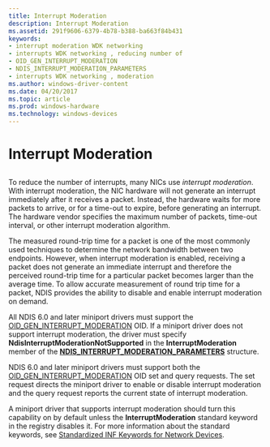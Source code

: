 ```yaml
---
title: Interrupt Moderation
description: Interrupt Moderation
ms.assetid: 291f9606-6379-4b78-b388-ba663f84b431
keywords:
- interrupt moderation WDK networking
- interrupts WDK networking , reducing number of
- OID_GEN_INTERRUPT_MODERATION
- NDIS_INTERRUPT_MODERATION_PARAMETERS
- interrupts WDK networking , moderation
ms.author: windows-driver-content
ms.date: 04/20/2017
ms.topic: article
ms.prod: windows-hardware
ms.technology: windows-devices
---
```


# Interrupt Moderation


## <a href="" id="ddk-interrupt-moderation-ng"></a>


To reduce the number of interrupts, many NICs use *interrupt moderation*. With interrupt moderation, the NIC hardware will not generate an interrupt immediately after it receives a packet. Instead, the hardware waits for more packets to arrive, or for a time-out to expire, before generating an interrupt. The hardware vendor specifies the maximum number of packets, time-out interval, or other interrupt moderation algorithm.

The measured round-trip time for a packet is one of the most commonly used techniques to determine the network bandwidth between two endpoints. However, when interrupt moderation is enabled, receiving a packet does not generate an immediate interrupt and therefore the perceived round-trip time for a particular packet becomes larger than the average time. To allow accurate measurement of round trip time for a packet, NDIS provides the ability to disable and enable interrupt moderation on demand.

All NDIS 6.0 and later miniport drivers must support the [OID\_GEN\_INTERRUPT\_MODERATION](https://msdn.microsoft.com/library/windows/hardware/ff569590) OID. If a miniport driver does not support interrupt moderation, the driver must specify **NdisInterruptModerationNotSupported** in the **InterruptModeration** member of the [**NDIS\_INTERRUPT\_MODERATION\_PARAMETERS**](https://msdn.microsoft.com/library/windows/hardware/ff565793) structure.

NDIS 6.0 and later miniport drivers must support both the [OID\_GEN\_INTERRUPT\_MODERATION](https://msdn.microsoft.com/library/windows/hardware/ff569590) OID set and query requests. The set request directs the miniport driver to enable or disable interrupt moderation and the query request reports the current state of interrupt moderation.

A miniport driver that supports interrupt moderation should turn this capability on by default unless the **InterruptModeration** standard keyword in the registry disables it. For more information about the standard keywords, see [Standardized INF Keywords for Network Devices](standardized-inf-keywords-for-network-devices.md).

 

 





